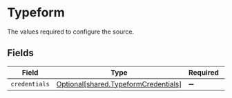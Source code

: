 # Typeform

The values required to configure the source.


## Fields

| Field                                                                              | Type                                                                               | Required                                                                           | Description                                                                        |
| ---------------------------------------------------------------------------------- | ---------------------------------------------------------------------------------- | ---------------------------------------------------------------------------------- | ---------------------------------------------------------------------------------- |
| `credentials`                                                                      | [Optional[shared.TypeformCredentials]](../../models/shared/typeformcredentials.md) | :heavy_minus_sign:                                                                 | N/A                                                                                |